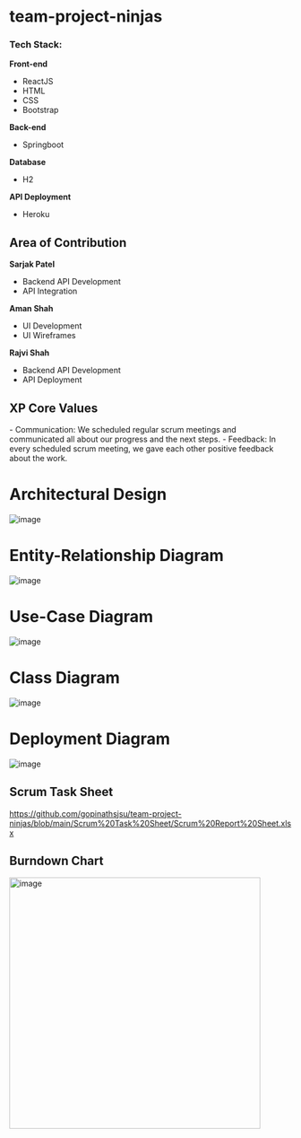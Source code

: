 # team-project-ninjas

<h3>Tech Stack:</h3>

<b>Front-end</b>
- ReactJS
- HTML
- CSS
- Bootstrap

<b>Back-end</b>
- Springboot

<b>Database</b>
- H2

<b>API Deployment</b>
- Heroku

<h2>Area of Contribution</h2>

<b>Sarjak Patel</b>
- Backend API Development
- API Integration

<b>Aman Shah</b>
- UI Development
- UI Wireframes

<b>Rajvi Shah</b>
- Backend API Development
- API Deployment

<h2>XP Core Values</h2>
- Communication: We scheduled regular scrum meetings and communicated all about our progress and the next steps.
- Feedback: In every scheduled scrum meeting, we gave each other positive feedback about the work.

<h1>Architectural Design</h1>

![image](https://user-images.githubusercontent.com/50801491/167760113-4fe59616-1584-4455-b3c6-8a7f34e44ab7.png)

<h1>Entity-Relationship Diagram</h1>

![image](https://user-images.githubusercontent.com/50801491/167760227-87960e34-aba4-478d-b9bd-6564a4d6c67e.png)

<h1>Use-Case Diagram</h1>

![image](https://user-images.githubusercontent.com/50801491/167760390-40433564-a673-4ab1-a819-f38416e0373a.png)

<h1>Class Diagram</h1>

![image](https://user-images.githubusercontent.com/50801491/167760438-7499c182-01ac-47f3-b6ef-22598a2f0c5c.png)

<h1>Deployment Diagram</h1>

![image](https://user-images.githubusercontent.com/50801491/167760488-619803a8-0970-42f5-aa60-b5cb5215b3d7.png)

<h2>Scrum Task Sheet</h2>

https://github.com/gopinathsjsu/team-project-ninjas/blob/main/Scrum%20Task%20Sheet/Scrum%20Report%20Sheet.xlsx

<h2>Burndown Chart</h2>
<img width="448" alt="image" src="https://user-images.githubusercontent.com/50801491/167760797-1d179554-4c69-4812-8dc1-1d14eec2bc30.png">

